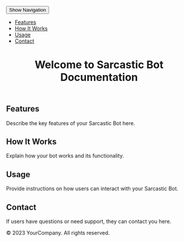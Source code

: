 <!DOCTYPE html>
<html>
<head>
    <meta charset="UTF-8">
    <title>Sarcastic Bot Documentation</title>
    <link rel="stylesheet" type="text/css" href="styles.css">
</head>
<body>
    <button id="show-nav">Show Navigation</button>
    <nav id="side-nav">
        <ul>
            <li><a href="#features">Features</a></li>
            <li><a href="#how-it-works">How It Works</a></li>
            <li><a href="#usage">Usage</a></li>
            <li><a href="#contact">Contact</a></li>
        </ul>
    </nav>
    <header>
        <h1>Welcome to Sarcastic Bot Documentation</h1>
    </header>
    <main>
        <section id="features">
            <h2>Features</h2>
            <p>Describe the key features of your Sarcastic Bot here.</p>
            <!-- Add more details as needed -->
        </section>
        <section id="how-it-works">
            <h2>How It Works</h2>
            <p>Explain how your bot works and its functionality.</p>
            <!-- Add more details as needed -->
        </section>
        <section id="usage">
            <h2>Usage</h2>
            <p>Provide instructions on how users can interact with your Sarcastic Bot.</p>
            <!-- Add more details as needed -->
        </section>
        <section id="contact">
            <h2>Contact</h2>
            <p>If users have questions or need support, they can contact you here.</p>
            <!-- Add contact information or a contact form as needed -->
        </section>
    </main>
    <footer>
        <p>&copy; 2023 YourCompany. All rights reserved.</p>
    </footer>
    <script src="script.js"></script>
</body>
</html>
